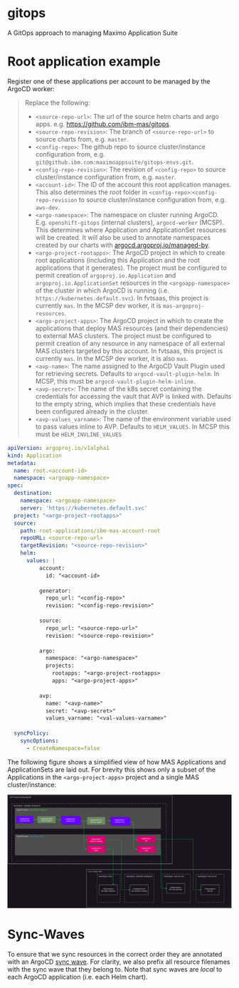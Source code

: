 # gitops
A GitOps approach to managing Maximo Application Suite



# Root application example

Register one of these applications per account to be managed by the ArgoCD worker:

> Replace the following:
>   - `<source-repo-url>`: The url of the source helm charts and argo apps. e.g. https://github.com/ibm-mas/gitops.
>   - `<source-repo-revision>`: The branch of `<source-repo-url>` to source charts from, e.g. `master`.
>   - `<config-repo>`: The github repo to source cluster/instance configuration from, e.g. `git@github.ibm.com:maximoappsuite/gitops-envs.git`.
>   - `<config-repo-revision>`: The revision of `<config-repo>` to source cluster/instance configuration from, e.g. `master`.
>   - `<account-id>`: The ID of the account this root application manages. This also determines the root folder in `<config-repo>`:`<config-repo-revision` to source cluster/instance configuration from, e.g. `aws-dev`.
>   - `<argo-namespace>`: The namespace on cluster running ArgoCD. E.g. `openshift-gitops` (internal clusters), `argocd-worker` (MCSP). This determines where Application and ApplicationSet resources will be created. It will also be used to annotate namespaces created by our charts with [argocd.argoproj.io/managed-by](https://argocd-operator.readthedocs.io/en/stable/usage/deploy-to-different-namespaces/).
>   - `<argo-project-rootapps>`: The ArgoCD project in which to create root applications (including this Application and the root applications that it generates). The project must be configured to permit creation of `argoproj.io.Application` and `argoproj.io.ApplicationSet` resources in the `<argoapp-namespace>` of the cluster in which ArgoCD is running (i.e. `https://kubernetes.default.svc`). In fvtsaas, this project is currently `mas`. In the MCSP dev worker, it is `mas-argoproj-resources`.
>   - `<argo-project-apps>`: The ArgoCD project in which to create the applications that deploy MAS resources (and their dependencies) to external MAS clusters. The project must be configured to permit creation of any resource in any namespace of all external MAS clusters targeted by this account. In fvtsaas, this project is currently `mas`. In the MCSP dev worker, it is also `mas`.
>   - `<avp-name>`: The name assigned to the ArgoCD Vault Plugin used for retrieving secrets. Defaults to `argocd-vault-plugin-helm`. In MCSP, this must be `argocd-vault-plugin-helm-inline`.
>   - `<avp-secret>`: The name of the k8s secret containing the credentials for accessing the vault that AVP is linked with. Defaults to the empty string, which implies that these credentials have been configured already in the cluster.
>   - `<avp-values_varname>`: The name of the environment variable used to pass values inline to AVP. Defaults to `HELM_VALUES`. In MCSP this must be `HELM_INVLINE_VALUES`

```yaml
apiVersion: argoproj.io/v1alpha1
kind: Application
metadata:
  name: root.<account-id>
  namespace: <argoapp-namespace>
spec:
  destination:
    namespace: <argoapp-namespace>
    server: 'https://kubernetes.default.svc'
  project: "<argo-project-rootapps>"
  source:
    path: root-applications/ibm-mas-account-root
    repoURL: <source-repo-url>
    targetRevision: "<source-repo-revision>"
    helm:
      values: |
          account:
            id: "<account-id>

          generator:
            repo_url: "<config-repo>"
            revision: "<config-repo-revision>"

          source:
            repo_url: "<source-repo-url>"
            revision: "<source-repo-revision>"
          
          argo:
            namespace: "<argo-namespace>"
            projects:
              rootapps: "<argo-project-rootapps>
              apps: "<argo-project-apps>"

          avp:
            name: "<avp-name>"
            secret: "<avp-secret>"
            values_varname: "<val-values-varname>"
    
  syncPolicy:
    syncOptions:
      - CreateNamespace=false
```


The following figure shows a simplified view of how MAS Applications and ApplicationSets are laid out. For brevity this shows only a subset of the Applications in the `<argo-project-apps>` project and a single MAS cluster/instance:

![Simplified view of MAS Application layout in MCSP](docs/drawio/mcsp-argocd-mas-layout.png?raw=true "Simplified view of MAS Application layout in MCSP")

# Sync-Waves
To ensure that we sync resources in the correct order they are annotated with an ArgoCD [sync wave](https://argo-cd.readthedocs.io/en/stable/user-guide/sync-waves/). For clarity, we also prefix all resource filenames with the sync wave that they belong to. Note that sync waves are *local* to each ArgoCD application (i.e. each Helm chart).
